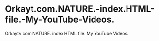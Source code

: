 # Orkayt.com.NATURE.-index.HTML-file.-My-YouTube-Videos.
Orkaytv com.NATURE. index.HTML file. My YouTube Videos.
